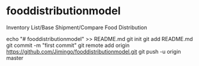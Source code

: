 # fooddistributionmodel
Inventory List/Base Shipment/Compare Food Distribution 

echo "# fooddistributionmodel" >> README.md
git init
git add README.md
git commit -m "first commit"
git remote add origin https://github.com/Jimingo/fooddistributionmodel.git
git push -u origin master
